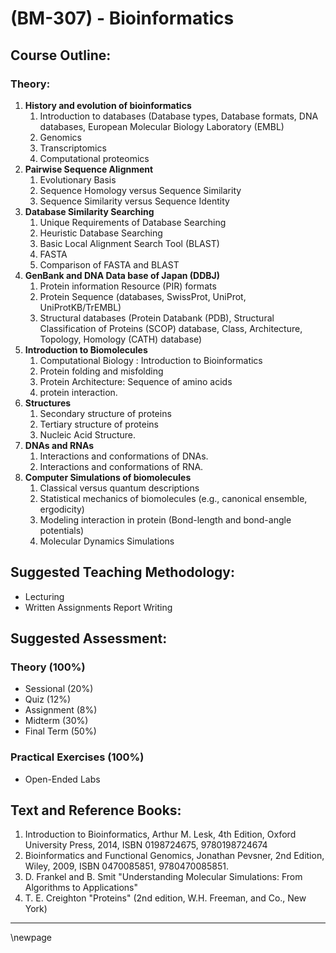 # **(BM-307) - Bioinformatics**


## **Course Outline:**
### **Theory:**
1. **History and evolution of bioinformatics**
   1. Introduction to databases (Database types, Database formats, DNA databases, European Molecular Biology Laboratory (EMBL)
   1. Genomics
   1. Transcriptomics
   1. Computational proteomics
1. **Pairwise Sequence Alignment**
   1. Evolutionary Basis
   1. Sequence Homology versus Sequence Similarity
   1. Sequence Similarity versus Sequence Identity
1. **Database Similarity Searching**
   1. Unique Requirements of Database Searching
   1. Heuristic Database Searching
   1. Basic Local Alignment Search Tool (BLAST)
   1. FASTA
   1. Comparison of FASTA and BLAST
1. **GenBank and DNA Data base of Japan (DDBJ)**
   1. Protein information Resource (PIR) formats
   1. Protein Sequence (databases, SwissProt, UniProt, UniProtKB/TrEMBL)
   1. Structural databases (Protein Databank (PDB), Structural Classification of Proteins (SCOP) database, Class, Architecture, Topology, Homology (CATH) database)
1. **Introduction to Biomolecules**
   1. Computational Biology : Introduction to Bioinformatics
   1. Protein folding and misfolding
   1. Protein Architecture: Sequence of amino acids
   1. protein interaction.
1. **Structures**
   1. Secondary structure of proteins
   1. Tertiary structure of proteins
   1. Nucleic Acid Structure.
1. **DNAs and RNAs**
   1. Interactions and conformations of DNAs.
   1. Interactions and conformations of RNA.
1. **Computer Simulations of biomolecules**
   1. Classical versus quantum descriptions
   1. Statistical mechanics of biomolecules (e.g., canonical ensemble, ergodicity)
   1. Modeling interaction in protein (Bond-length and bond-angle potentials)
   1. Molecular Dynamics Simulations
## **Suggested Teaching Methodology:**
- Lecturing
- Written Assignments Report Writing
## **Suggested Assessment:**
### **Theory (100%)**

- Sessional (20%)
- Quiz (12%)
- Assignment (8%)
- Midterm (30%)
- Final Term (50%)

### **Practical Exercises (100%)**
- Open-Ended Labs
## **Text and Reference Books:**
1. Introduction to Bioinformatics, Arthur M. Lesk, 4th Edition, Oxford University Press, 2014, ISBN 0198724675, 9780198724674
1. Bioinformatics and Functional Genomics, Jonathan Pevsner, 2nd Edition, Wiley, 2009, ISBN 0470085851, 9780470085851.
1. D. Frankel and B. Smit "Understanding Molecular Simulations: From Algorithms to Applications"
2. T. E. Creighton "Proteins" (2nd edition, W.H. Freeman, and Co., New York)
___
\newpage